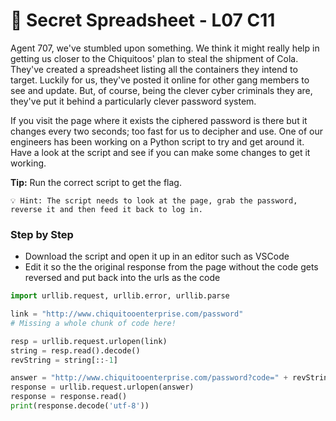 # 🥜 Secret Spreadsheet - L07 C11

Agent 707, we've stumbled upon something. We think it might really help in getting us closer to the Chiquitoos' plan to steal the shipment of Cola. They've created a spreadsheet listing all the containers they intend to target. Luckily for us, they've posted it online for other gang members to see and update. But, of course, being the clever cyber criminals they are, they've put it behind a particularly clever password system.

If you visit the page where it exists the ciphered password is there but it changes every two seconds; too fast for us to decipher and use. One of our engineers has been working on a Python script to try and get around it. Have a look at the script and see if you can make some changes to get it working.

**Tip:** Run the correct script to get the flag.

```
💡 Hint: The script needs to look at the page, grab the password, reverse it and then feed it back to log in.
```

### Step by Step

- Download the script and open it up in an editor such as VSCode
- Edit it so the the original response from the page without the code gets reversed and put back into the urls as the code

```python
import urllib.request, urllib.error, urllib.parse

link = "http://www.chiquitooenterprise.com/password"
# Missing a whole chunk of code here!

resp = urllib.request.urlopen(link)
string = resp.read().decode()
revString = string[::-1]

answer = "http://www.chiquitooenterprise.com/password?code=" + revString
response = urllib.request.urlopen(answer)
response = response.read()
print(response.decode('utf-8'))
```